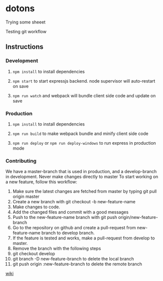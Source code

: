 # dotons
Trying some sheeet

Testing git workflow

## Instructions

### Development

1. `npm install` to install dependencies

2. `npm start` to start expressjs backend. node supervisor will auto-restart on save

3. `npm run watch` and webpack will bundle client side code and update on save


### Production

1. `npm install` to install dependencies

2. `npm run build` to make webpack bundle and minify client side code

3. `npm run deploy` or `npm run deploy-windows` to run express in production mode

### Contributing
We have a master-branch that is used in production, and a develop-branch in development. Never make changes directly to master
To start working on a new feature, follow this workflow:   
1. Make sure the latest changes are fetched from master by typing git pull origin master  
2. Create a new branch with git checkout -b new-feature-name  
3. Make changes to code.  
4. Add the changed files and commit with a good messages  
5. Push to the new-feature-name branch with git push origin/new-feature-branch  
6. Go to the repository on github and create a pull-request from new-feature-name branch to develop branch.  
7. If the feature is tested and works, make a pull-request from develop to master.  
8. Remove the branch with the following steps  
9. git checkout develop  
10. git branch -D new-feature-branch to delete the local branch  
11. git push origin :new-feature-branch to delete the remote branch  


[wiki](https://github.com/sk222sw/dotons/wiki)
